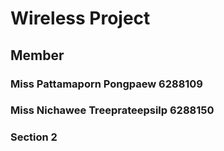 # Wireless Project

## Member
 
 ### Miss Pattamaporn Pongpaew 6288109
 ### Miss Nichawee Treeprateepsilp 6288150
 
 ### Section 2
